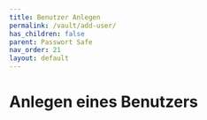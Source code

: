 ```yaml
---
title: Benutzer Anlegen
permalink: /vault/add-user/
has_children: false
parent: Passwort Safe
nav_order: 21
layout: default
---
```


# Anlegen eines Benutzers
```
